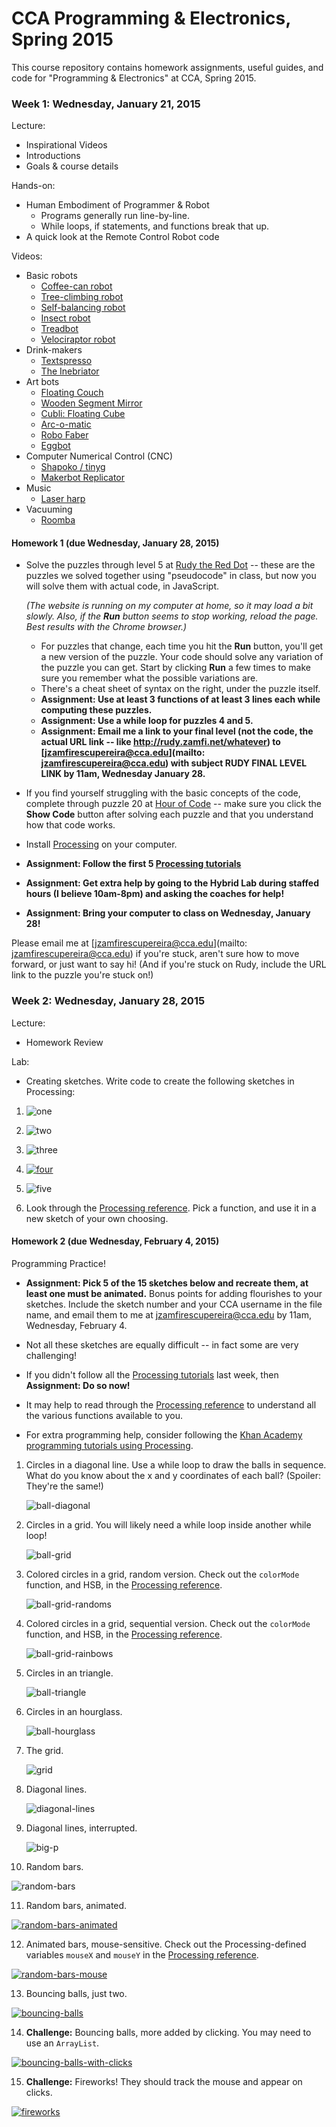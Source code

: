 # CCA Programming & Electronics, Spring 2015

This course repository contains homework assignments, useful guides, and code for "Programming & Electronics" at CCA, Spring 2015.

### Week 1: Wednesday, January 21, 2015

Lecture:
- Inspirational Videos
- Introductions
- Goals & course details

Hands-on:
- Human Embodiment of Programmer & Robot
  - Programs generally run line-by-line.
  - While loops, if statements, and functions break that up.
- A quick look at the Remote Control Robot code

Videos:
- Basic robots
  - [Coffee-can robot](http://www.youtube.com/watch?v=b0mIshBIbvI#t=24)
  - [Tree-climbing robot](http://www.youtube.com/watch?v=zkpH1BjD6Wc)
  - [Self-balancing robot](http://www.youtube.com/watch?v=Tw9Jr-SPL0Y)
  - [Insect robot](http://www.youtube.com/watch?v=tOsNXg2vAd4#t=120)
  - [Treadbot](http://www.youtube.com/watch?v=YblSltHDbIU)
  - [Velociraptor robot](http://www.youtube.com/watch?v=lPEg83vF_Tw)
- Drink-makers
  - [Textspresso](http://www.youtube.com/watch?v=kx9D74t7GD8#t=89)
  - [The Inebriator](http://www.youtube.com/watch?v=WqY7fchs7H0)
- Art bots
  - [Floating Couch](http://vimeo.com/72826106)
  - [Wooden Segment Mirror](https://www.youtube.com/watch?v=BZysu9QcceM#t=36)
  - [Cubli: Floating Cube](https://www.youtube.com/watch?v=n_6p-1J551Y)
  - [Arc-o-matic](http://vimeo.com/57082262#at=130)
  - [Robo Faber](http://vimeo.com/78771257)
  - [Eggbot](https://www.youtube.com/watch?v=w4cdbV2oaEc)
- Computer Numerical Control (CNC)
  - [Shapoko / tinyg](http://www.youtube.com/watch?v=pCC1GXnYfFI#t=11)
  - [Makerbot Replicator](http://www.youtube.com/watch?v=NAbiAzYhTOQ)
- Music
  - [Laser harp](http://www.youtube.com/watch?v=sLVXmsbVwUs#t=20)
- Vacuuming
  - [Roomba](https://www.youtube.com/watch?v=0DNkbZvVYvc)


#### Homework 1 (due Wednesday, January 28, 2015)

- Solve the puzzles through level 5 at [Rudy the Red Dot](http://rudy.zamfi.net) -- these are the puzzles we solved together using "pseudocode" in class, but now you will solve them with actual code, in JavaScript. 
  
  *(The website is running on my computer at home, so it may load a bit slowly. Also, if the <strong>Run</strong> button seems to stop working, reload the page. Best results with the Chrome browser.)*

    - For puzzles that change, each time you hit the **Run** button, you'll get a new version of the puzzle. Your code should solve any variation of the puzzle you can get. Start by clicking **Run** a few times to make sure you remember what the possible variations are.
    - There's a cheat sheet of syntax on the right, under the puzzle itself.
    - **Assignment: Use at least 3 functions of at least 3 lines each while computing these puzzles.**
    - **Assignment: Use a while loop for puzzles 4 and 5.**
    - **Assignment: Email me a link to your final level (not the code, the actual URL link -- like http://rudy.zamfi.net/whatever) to [jzamfirescupereira@cca.edu](mailto: jzamfirescupereira@cca.edu) with subject RUDY FINAL LEVEL LINK by 11am, Wednesday January 28.**

- If you find yourself struggling with the basic concepts of the code, complete through puzzle 20 at [Hour of Code](http://learn.code.org/hoc/1) -- make sure you click the **Show Code** button after solving each puzzle and that you understand how that code works.

- Install [Processing](https://processing.org/download/?processing) on your computer.

- **Assignment: Follow the first 5 [Processing tutorials](https://processing.org/tutorials/)**

- **Assignment: Get extra help by going to the Hybrid Lab during staffed hours (I believe 10am-8pm) and asking the coaches for help!**

- **Assignment: Bring your computer to class on Wednesday, January 28!**

Please email me at [jzamfirescupereira@cca.edu](mailto: jzamfirescupereira@cca.edu) if you're stuck, aren't sure how to move forward, or just want to say hi! (And if you're stuck on Rudy, include the URL link to the puzzle you're stuck on!)

### Week 2: Wednesday, January 28, 2015

Lecture:
- Homework Review

Lab:
- Creating sketches. Write code to create the following sketches in Processing:

1. ![one](img/one.png)

2. ![two](img/two.png)

3. ![three](img/three.png)

4. [![four](img/four.png)](http://www.youtube.com/watch?v=jWNXFlGHuPA)

5. ![five](img/five.png)

6. Look through the [Processing reference](http://processing.org/reference). Pick a function, and use it in a new sketch of your own choosing.


#### Homework 2 (due Wednesday, February 4, 2015)

Programming Practice!

- **Assignment: Pick 5 of the 15 sketches below and recreate them, at least one must be animated.** Bonus points for adding flourishes to your sketches. Include the sketch number and your CCA username in the file name, and email them to me at [jzamfirescupereira@cca.edu](mailto:jzamfirescupereira@cca.edu) by 11am, Wednesday, February 4.

- Not all these sketches are equally difficult -- in fact some are very challenging!

- If you didn't follow all the [Processing tutorials](https://processing.org/tutorials/) last week, then **Assignment: Do so now!**

- It may help to read through the [Processing reference](http://processing.org/reference/) to understand all the various functions available to you.

- For extra programming help, consider following the [Khan Academy programming tutorials using Processing](https://www.khanacademy.org/computing/computer-programming/programming).

1. Circles in a diagonal line. Use a while loop to draw the balls in sequence. What do you know about the x and y coordinates of each ball? (Spoiler: They're the same!)
   
   ![ball-diagonal](img/hw2/ball-diagonal.png)

2. Circles in a grid. You will likely need a while loop inside another while loop!
   
   ![ball-grid](img/hw2/ball-grid.png)

3. Colored circles in a grid, random version. Check out the `colorMode` function, and HSB, in the [Processing reference](http://processing.org/reference).
   
   ![ball-grid-randoms](img/hw2/ball-grid-randoms.png)

4. Colored circles in a grid, sequential version. Check out the `colorMode` function, and HSB, in the [Processing reference](http://processing.org/reference).

   ![ball-grid-rainbows](img/hw2/ball-grid-rainbows.png)

5. Circles in an triangle.

   ![ball-triangle](img/hw2/ball-triangle.png)
   
6. Circles in an hourglass.

   ![ball-hourglass](img/hw2/ball-hourglass.png)

7. The grid.
   
   ![grid](img/hw2/grid.png)
   
8. Diagonal lines.

   ![diagonal-lines](img/hw2/diagonal-lines.png)

9. Diagonal lines, interrupted.

   ![big-p](img/hw2/big-p.png)

10. Random bars.

   ![random-bars](img/hw2/random-bars.png)

11. Random bars, animated.

   [![random-bars-animated](img/hw2/random-bars-animated.png)](http://youtu.be/EA9MqlY56LM)

12. Animated bars, mouse-sensitive. Check out the Processing-defined variables `mouseX` and `mouseY` in the [Processing reference](http://processing.org/reference).

   [![random-bars-mouse](img/hw2/random-bars-mouse.png)](http://youtu.be/3OAKqXS5Lkw)

13. Bouncing balls, just two.

   [![bouncing-balls](img/hw2/bouncing-balls.png)](http://youtu.be/7sfC4-4VoM4)

14. **Challenge:** Bouncing balls, more added by clicking. You may need to use an `ArrayList`.

   [![bouncing-balls-with-clicks](img/hw2/bouncing-balls-with-clicks.png)](http://youtu.be/Tnkhya3Tqu0)

15. **Challenge:** Fireworks! They should track the mouse and appear on clicks.

   [![fireworks](img/hw2/fireworks.png)](http://youtu.be/yNTUEe9cof8)
